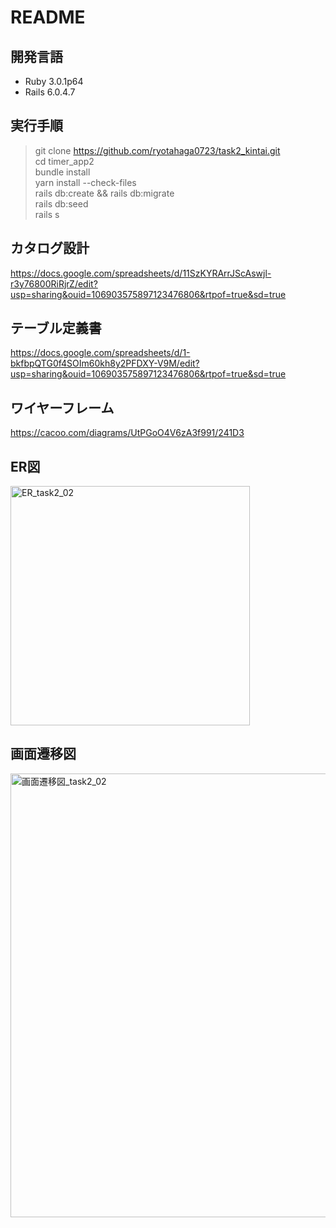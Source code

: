 # README

## 開発言語
- Ruby 3.0.1p64
- Rails 6.0.4.7

## 実行手順
> git clone https://github.com/ryotahaga0723/task2_kintai.git  
> cd timer_app2   
> bundle install  
> yarn install --check-files  
> rails db:create && rails db:migrate  
> rails db:seed  
> rails s

## カタログ設計
https://docs.google.com/spreadsheets/d/11SzKYRArrJScAswjl-r3y76800RiRjrZ/edit?usp=sharing&ouid=106903575897123476806&rtpof=true&sd=true

## テーブル定義書
https://docs.google.com/spreadsheets/d/1-bkfbpQTG0f4SOIm60kh8y2PFDXY-V9M/edit?usp=sharing&ouid=106903575897123476806&rtpof=true&sd=true

## ワイヤーフレーム
https://cacoo.com/diagrams/UtPGoO4V6zA3f991/241D3

## ER図
<img width="383" alt="ER_task2_02" src="https://user-images.githubusercontent.com/102888155/169223875-52a8009e-57fc-4e4a-a189-f1919242c4c5.png">

## 画面遷移図
<img width="710" alt="画面遷移図_task2_02" src="https://user-images.githubusercontent.com/102888155/169223889-b05c3de6-cd9d-4938-b7d3-498bc072ec91.png">
